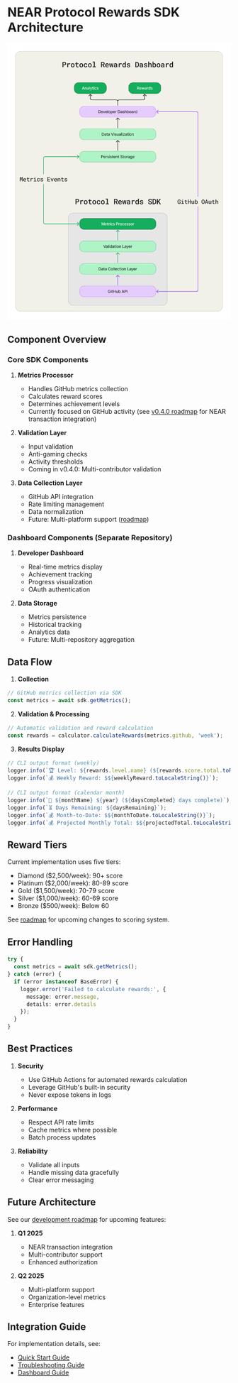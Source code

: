 # NEAR Protocol Rewards SDK Architecture

![Architecture](public/assets/architecture.png)

## Component Overview

### Core SDK Components

1. **Metrics Processor**
   - Handles GitHub metrics collection
   - Calculates reward scores
   - Determines achievement levels
   - Currently focused on GitHub activity (see [v0.4.0 roadmap](roadmap.md) for NEAR transaction integration)

2. **Validation Layer**
   - Input validation
   - Anti-gaming checks
   - Activity thresholds
   - Coming in v0.4.0: Multi-contributor validation

3. **Data Collection Layer**
   - GitHub API integration
   - Rate limiting management
   - Data normalization
   - Future: Multi-platform support ([roadmap](roadmap.md))

### Dashboard Components (Separate Repository)

1. **Developer Dashboard**
   - Real-time metrics display
   - Achievement tracking
   - Progress visualization
   - OAuth authentication

2. **Data Storage**
   - Metrics persistence
   - Historical tracking
   - Analytics data
   - Future: Multi-repository aggregation

## Data Flow

1. **Collection**

```typescript
// GitHub metrics collection via SDK
const metrics = await sdk.getMetrics();
```

2. **Validation & Processing**

```typescript
// Automatic validation and reward calculation
const rewards = calculator.calculateRewards(metrics.github, 'week');
```

3. **Results Display**

```typescript
// CLI output format (weekly)
logger.info(`🏆 Level: ${rewards.level.name} (${rewards.score.total.toFixed(2)}/100)`);
logger.info(`💰 Weekly Reward: $${weeklyReward.toLocaleString()}`);

// CLI output format (calendar month)
logger.info(`📅 ${monthName} ${year} (${daysCompleted} days complete)`);
logger.info(`⏳ Days Remaining: ${daysRemaining}`);
logger.info(`💰 Month-to-Date: $${monthToDate.toLocaleString()}`);
logger.info(`💰 Projected Monthly Total: $${projectedTotal.toLocaleString()}`);
```

## Reward Tiers

Current implementation uses five tiers:

- Diamond ($2,500/week): 90+ score
- Platinum ($2,000/week): 80-89 score
- Gold ($1,500/week): 70-79 score
- Silver ($1,000/week): 60-69 score
- Bronze ($500/week): Below 60

See [roadmap](roadmap.md) for upcoming changes to scoring system.

## Error Handling

```typescript
try {
  const metrics = await sdk.getMetrics();
} catch (error) {
  if (error instanceof BaseError) {
    logger.error('Failed to calculate rewards:', { 
      message: error.message, 
      details: error.details 
    });
  }
}
```

## Best Practices

1. **Security**
   - Use GitHub Actions for automated rewards calculation
   - Leverage GitHub's built-in security
   - Never expose tokens in logs

2. **Performance**
   - Respect API rate limits
   - Cache metrics where possible
   - Batch process updates

3. **Reliability**
   - Validate all inputs
   - Handle missing data gracefully
   - Clear error messaging

## Future Architecture

See our [development roadmap](roadmap.md) for upcoming features:

1. **Q1 2025**
   - NEAR transaction integration
   - Multi-contributor support
   - Enhanced authorization

2. **Q2 2025**
   - Multi-platform support
   - Organization-level metrics
   - Enterprise features

## Integration Guide

For implementation details, see:

- [Quick Start Guide](quick-start.md)
- [Troubleshooting Guide](troubleshooting.md)
- [Dashboard Guide](dashboard.md)
